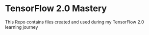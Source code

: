 # TensorFlow 2.0 Mastery
This Repo contains files created and used during my TensorFlow 2.0 learning journey
